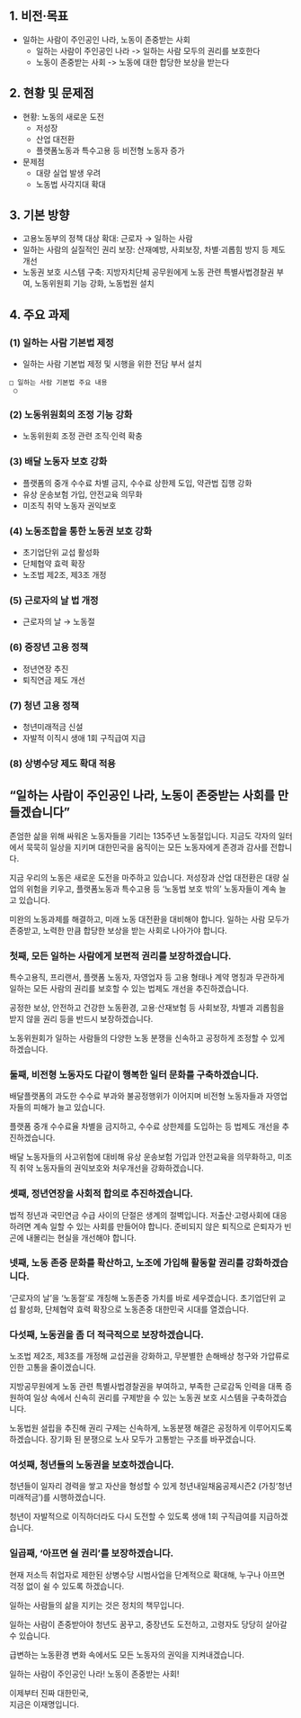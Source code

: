 ## 1. 비전·목표
- 일하는 사람이 주인공인 나라, 노동이 존중받는 사회
  - 일하는 사람이 주인공인 나라 -> 일하는 사람 모두의 권리를 보호한다
  - 노동이 존중받는 사회 -> 노동에 대한 합당한 보상을 받는다

## 2. 현황 및 문제점
- 현황: 노동의 새로운 도전
  - 저성장
  - 산업 대전환
  - 플랫폼노동과 특수고용 등 비전형 노동자 증가
- 문제점
  - 대량 실업 발생 우려
  - 노동법 사각지대 확대

## 3. 기본 방향
- 고용노동부의 정책 대상 확대: 근로자 → 일하는 사람
- 일하는 사람의 실질적인 권리 보장: 산재예방, 사회보장, 차별·괴롭힘 방지 등 제도 개선
- 노동권 보호 시스템 구축: 지방자치단체 공무원에게 노동 관련 특별사법경찰권 부여, 노동위원회 기능 강화, 노동법원 설치

## 4. 주요 과제

### (1) 일하는 사람 기본법 제정
- 일하는 사람 기본법 제정 및 시행을 위한 전담 부서 설치
```
□ 일하는 사람 기본법 주요 내용
 ○ 
``` 

### (2) 노동위원회의 조정 기능 강화

- 노동위원회 조정 관련 조직·인력 확충

### (3) 배달 노동자 보호 강화

- 플랫폼의 중개 수수료 차별 금지, 수수료 상한제 도입, 약관법 집행 강화
- 유상 운송보험 가입, 안전교육 의무화
- 미조직 취약 노동자 권익보호

### (4) 노동조합을 통한 노동권 보호 강화

- 초기업단위 교섭 활성화
- 단체협약 효력 확장
- 노조법 제2조, 제3조 개정

### (5) 근로자의 날 법 개정
- 근로자의 날 → 노동절

### (6) 중장년 고용 정책
- 정년연장 추진
- 퇴직연금 제도 개선

### (7) 청년 고용 정책
- 청년미래적금 신설
- 자발적 이직시 생애 1회 구직급여 지급

### (8) 상병수당 제도 확대 적용

## “일하는 사람이 주인공인 나라, 노동이 존중받는 사회를 만들겠습니다”

존엄한 삶을 위해 싸워온 노동자들을 기리는 135주년 노동절입니다. 지금도 각자의 일터에서 묵묵히 일상을 지키며 대한민국을 움직이는 모든 노동자에게 존경과 감사를 전합니다.  

지금 우리의 노동은 새로운 도전을 마주하고 있습니다. 저성장과 산업 대전환은 대량 실업의 위험을 키우고, 플랫폼노동과 특수고용 등 ‘노동법 보호 밖의’ 노동자들이 계속 늘고 있습니다.  

미완의 노동과제를 해결하고, 미래 노동 대전환을 대비해야 합니다. 일하는 사람 모두가 존중받고, 노력한 만큼 합당한 보상을 받는 사회로 나아가야 합니다.  

### 첫째, 모든 일하는 사람에게 보편적 권리를 보장하겠습니다.
특수고용직, 프리랜서, 플랫폼 노동자, 자영업자 등 고용 형태나 계약 명칭과 무관하게 일하는 모든 사람의 권리를 보호할 수 있는 법제도 개선을 추진하겠습니다.  

공정한 보상, 안전하고 건강한 노동환경, 고용·산재보험 등 사회보장, 차별과 괴롭힘을 받지 않을 권리 등을 반드시 보장하겠습니다.  

노동위원회가 일하는 사람들의 다양한 노동 분쟁을 신속하고 공정하게 조정할 수 있게 하겠습니다.   

### 둘째, 비전형 노동자도 다같이 행복한 일터 문화를 구축하겠습니다. 
배달플랫폼의 과도한 수수료 부과와 불공정행위가 이어지며 비전형 노동자들과 자영업자들의 피해가 늘고 있습니다.  

플랫폼 중개 수수료율 차별을 금지하고, 수수료 상한제를 도입하는 등 법제도 개선을 추진하겠습니다.   

배달 노동자들의 사고위험에 대비해 유상 운송보험 가입과 안전교육을 의무화하고, 미조직 취약 노동자들의 권익보호와 처우개선을 강화하겠습니다.  

### 셋째, 정년연장을 사회적 합의로 추진하겠습니다.
법적 정년과 국민연금 수급 사이의 단절은 생계의 절벽입니다. 저출산·고령사회에 대응하려면 계속 일할 수 있는 사회를 만들어야 합니다. 준비되지 않은 퇴직으로 은퇴자가 빈곤에 내몰리는 현실을 개선해야 합니다.  

### 넷째, 노동 존중 문화를 확산하고, 노조에 가입해 활동할 권리를 강화하겠습니다. 
‘근로자의 날’을 ‘노동절’로 개칭해 노동존중 가치를 바로 세우겠습니다. 초기업단위 교섭 활성화, 단체협약 효력 확장으로 노동존중 대한민국 시대를 열겠습니다.  

### 다섯째, 노동권을 좀 더 적극적으로 보장하겠습니다.
노조법 제2조, 제3조를 개정해 교섭권을 강화하고, 무분별한 손해배상 청구와 가압류로 인한 고통을 줄이겠습니다.  

지방공무원에게 노동 관련 특별사법경찰권을 부여하고, 부족한 근로감독 인력을 대폭 증원하여 일상 속에서 신속히 권리를 구제받을 수 있는 노동권 보호 시스템을 구축하겠습니다.  

노동법원 설립을 추진해 권리 구제는 신속하게, 노동분쟁 해결은 공정하게 이루어지도록 하겠습니다. 장기화 된 분쟁으로 노사 모두가 고통받는 구조를 바꾸겠습니다.  

### 여섯째, 청년들의 노동권을 보호하겠습니다. 
청년들이 일자리 경력을 쌓고 자산을 형성할 수 있게 청년내일채움공제시즌2 (가칭‘청년미래적금’)를 시행하겠습니다.   

청년이 자발적으로 이직하더라도 다시 도전할 수 있도록 생애 1회 구직급여를 지급하겠습니다.  

### 일곱째, ‘아프면 쉴 권리’를 보장하겠습니다.
현재 저소득 취업자로 제한된 상병수당 시범사업을 단계적으로 확대해, 누구나 아프면 걱정 없이 쉴 수 있도록 하겠습니다.  

일하는 사람들의 삶을 지키는 것은 정치의 책무입니다.   

일하는 사람이 존중받아야 청년도 꿈꾸고, 중장년도 도전하고, 고령자도 당당히 살아갈 수 있습니다.   

급변하는 노동환경 변화 속에서도 모든 노동자의 권익을 지켜내겠습니다.  

일하는 사람이 주인공인 나라! 노동이 존중받는 사회!  

이제부터 진짜 대한민국,  
지금은 이재명입니다.
